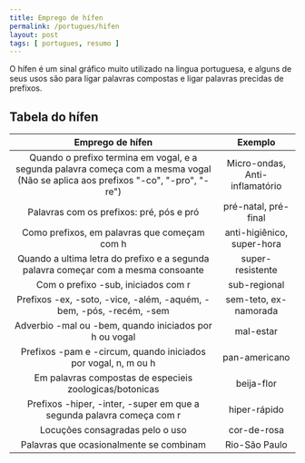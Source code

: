 ```yaml
---
title: Emprego de hífen
permalink: /portugues/hifen
layout: post
tags: [ portugues, resumo ]
---
```


O hífen é um sinal gráfico muito utilizado na lingua portuguesa, e alguns de seus usos são para ligar palavras compostas e ligar palavras precidas de prefixos.

## Tabela do hífen

| Emprego de hífen | Exemplo |
| :--------------: | :-----: |
| Quando o prefixo termina em vogal, e a segunda palavra começa com a mesma vogal (Não se aplica aos prefixos "-co", "-pro", "-re") | Micro-ondas, Anti-inflamatório |
| Palavras com os prefixos: pré, pós e pró | pré-natal, pré-final |
| Como prefixos, em palavras que começam com h | anti-higiênico, super-hora |
| Quando a ultima letra do prefixo e a segunda palavra começar com a mesma consoante | super-resistente |
| Com o prefixo -sub, iniciados com r | sub-regional |
| Prefixos -ex, -soto, -vice, -além, -aquém, -bem, -pós, -recém, -sem | sem-teto, ex-namorada |
| Adverbio -mal ou -bem, quando iniciados por h ou vogal | mal-estar |
| Prefixos -pam e -circum, quando iniciados por vogal, n, m ou h | pan-americano |
| Em palavras compostas de especieis zoologicas/botonicas | beija-flor |
| Prefixos -hiper, -inter, -super em que a segunda palavra começa com r | hiper-rápido |
| Locuções consagradas pelo o uso | cor-de-rosa |
| Palavras que ocasionalmente se combinam | Rio-São Paulo |
